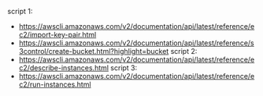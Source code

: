 script 1:
- https://awscli.amazonaws.com/v2/documentation/api/latest/reference/ec2/import-key-pair.html
- https://awscli.amazonaws.com/v2/documentation/api/latest/reference/s3control/create-bucket.html?highlight=bucket
script 2:
- https://awscli.amazonaws.com/v2/documentation/api/latest/reference/ec2/describe-instances.html
script 3:
- https://awscli.amazonaws.com/v2/documentation/api/latest/reference/ec2/run-instances.html